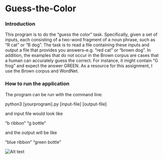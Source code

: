 # Guess-the-Color
### Introduction

This program is to do the “guess the color” task.  Specifically, given a set of inputs, each consisting of a two-word fragment of a noun phrase, such as “R cat” or “B dog”.  The task is to read a file containing these inputs and output a file that provides you answers–e.g. “red cat” or “brown dog”. In addition, the examples that do not occur in the Brown corpus are cases that a human can accurately guess the correct.  For instance, it might contain “G frog” and expect the answer GREEN.  As a resource for this assignment, I use the Brown corpus and WordNet.

### How to run the application

The program can be run with the command line:

python3 [yourprogram].py [input-file] [output-file]

and input file would look like

“b ribbon”
“g bottle”

and the output will be like

“blue ribbon”
“green bottle”

<img src="~/Pictures/smile1.jpg" alt="Alt text" title="Optional title">
